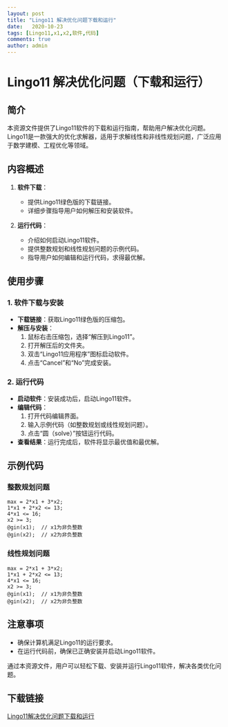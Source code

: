 ```yaml
---
layout: post
title: "Lingo11 解决优化问题下载和运行"
date:   2020-10-23
tags: [Lingo11,x1,x2,软件,代码]
comments: true
author: admin
---
```

# Lingo11 解决优化问题（下载和运行）

## 简介

本资源文件提供了Lingo11软件的下载和运行指南，帮助用户解决优化问题。Lingo11是一款强大的优化求解器，适用于求解线性和非线性规划问题，广泛应用于数学建模、工程优化等领域。

## 内容概述

1. **软件下载**：
   - 提供Lingo11绿色版的下载链接。
   - 详细步骤指导用户如何解压和安装软件。

2. **运行代码**：
   - 介绍如何启动Lingo11软件。
   - 提供整数规划和线性规划问题的示例代码。
   - 指导用户如何编辑和运行代码，求得最优解。

## 使用步骤

### 1. 软件下载与安装

- **下载链接**：获取Lingo11绿色版的压缩包。
- **解压与安装**：
  1. 鼠标右击压缩包，选择“解压到Lingo11”。
  2. 打开解压后的文件夹。
  3. 双击“Lingo11应用程序”图标启动软件。
  4. 点击“Cancel”和“No”完成安装。

### 2. 运行代码

- **启动软件**：安装成功后，启动Lingo11软件。
- **编辑代码**：
  1. 打开代码编辑界面。
  2. 输入示例代码（如整数规划或线性规划问题）。
  3. 点击“圆（solve）”按钮运行代码。
- **查看结果**：运行完成后，软件将显示最优值和最优解。

## 示例代码

### 整数规划问题

```lingo
max = 2*x1 + 3*x2;
1*x1 + 2*x2 <= 13;
4*x1 <= 16;
x2 >= 3;
@gin(x1);  // x1为非负整数
@gin(x2);  // x2为非负整数
```

### 线性规划问题

```lingo
max = 2*x1 + 3*x2;
1*x1 + 2*x2 <= 13;
4*x1 <= 16;
x2 >= 3;
@gin(x1);  // x1为非负整数
@gin(x2);  // x2为非负整数
```

## 注意事项

- 确保计算机满足Lingo11的运行要求。
- 在运行代码前，确保已正确安装并启动Lingo11软件。

通过本资源文件，用户可以轻松下载、安装并运行Lingo11软件，解决各类优化问题。

## 下载链接

[Lingo11解决优化问题下载和运行](https://pan.quark.cn/s/79623b37a913)